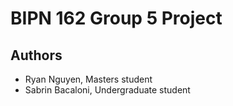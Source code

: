 # BIPN 162 Group 5 Project
## Authors
- Ryan Nguyen, Masters student
- Sabrin Bacaloni, Undergraduate student

